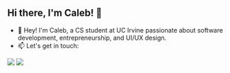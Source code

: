 ## Hi there, I'm Caleb! 👋

- 🌲 Hey! I'm Caleb, a CS student at UC Irvine passionate about software development, entrepreneurship, and UI/UX design.
- 📫 Let's get in touch:

[<img src="https://img.shields.io/badge/LinkedIn-0077B5?style=for-the-badge&logo=linkedin&logoColor=white">](https://www.linkedin.com/in/calebvergene/)
[<img src="https://img.shields.io/badge/Gmail-D14836?style=for-the-badge&logo=gmail&logoColor=white">](mailto:calebverg@gmail.com)

